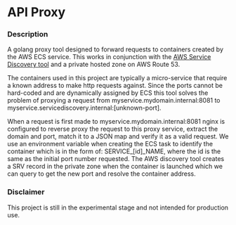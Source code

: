 # API Proxy

### Description
A golang proxy tool designed to forward requests to containers created by the AWS ECS service. This works in conjunction with the [AWS Service Discovery tool](https://github.com/awslabs/service-discovery-ecs-dns) and a private hosted zone on AWS Route 53.

The containers used in this project are typically a micro-service that require a known address to make http requests against. Since the ports cannot be hard-coded and are dynamically assigned by ECS this tool solves the problem of proxying a request from myservice.mydomain.internal:8081 to myservice.servicediscovery.internal:[unknown-port]. 

When a request is first made to myservice.mydomain.internal:8081 nginx is configured to reverse proxy the request to this proxy service, extract the domain and port, match it to a JSON map and verify it as a valid request. We use an environment variable when creating the ECS task to identify the container which is in the form of: SERVICE_[id]_NAME, where the id is the same as the initial port number requested. The AWS discovery tool creates a SRV record in the private zone when the container is launched which we can query to get the new port and resolve the container address.

### Disclaimer
This project is still in the experimental stage and not intended for production use.